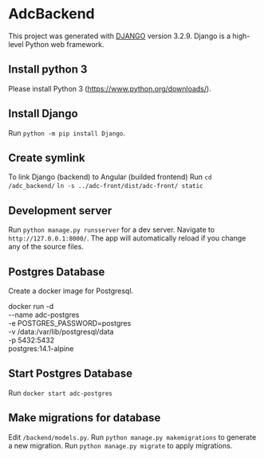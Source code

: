 # AdcBackend
This project was generated with [DJANGO](https://www.djangoproject.com/) version 3.2.9.
Django is a high-level Python web framework.

## Install python 3
Please install Python 3 (https://www.python.org/downloads/).

## Install Django
Run `python -m pip install Django`.

## Create symlink
To link Django (backend) to Angular (builded frontend)
Run `cd /adc_backend/`
`ln -s ../adc-front/dist/adc-front/ static`

## Development server
Run `python manage.py runsserver` for a dev server. Navigate to `http://127.0.0.1:8000/`. 
The app will automatically reload if you change any of the source files.

## Postgres Database
Create a docker image for Postgresql.

docker run -d \
--name adc-postgres \
-e POSTGRES_PASSWORD=postgres \
-v /data:/var/lib/postgresql/data \
-p 5432:5432 \
postgres:14.1-alpine

## Start Postgres Database
Run `docker start adc-postgres`

## Make migrations for database
Edit `/backend/models.py`.
Run `python manage.py makemigrations` to generate a new migration.
Run `python manage.py migrate` to apply migrations.